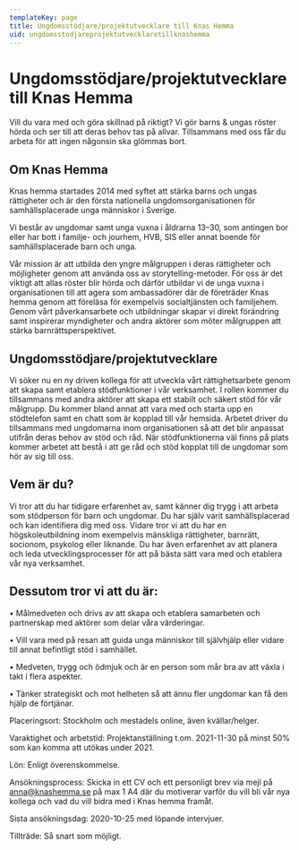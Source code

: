 ```yaml
---
templateKey: page
title: Ungdomsstödjare/projektutvecklare till Knas Hemma
uid: ungdomsstodjareprojektutvecklaretillknashemma
---
```

# Ungdomsstödjare/projektutvecklare till Knas Hemma

Vill du vara med och göra skillnad på riktigt? Vi gör barns & ungas röster hörda och ser till att deras behov tas på allvar. Tillsammans med oss får du arbeta för att ingen någonsin ska glömmas bort. 

## Om Knas Hemma

Knas hemma startades 2014 med syftet att stärka barns och ungas rättigheter och är den första nationella ungdomsorganisationen för samhällsplacerade unga människor i Sverige. 

Vi består av ungdomar samt unga vuxna i åldrarna 13–30, som antingen bor eller har bott i familje- och jourhem, HVB, SIS eller annat boende för samhällsplacerade barn och unga. 

Vår mission är att utbilda den yngre målgruppen i deras rättigheter och möjligheter genom att använda oss av storytelling-metoder. För oss är det viktigt att allas röster blir hörda och därför utbildar vi de unga vuxna i organisationen till att agera som ambassadörer där de företräder Knas hemma genom att föreläsa för exempelvis socialtjänsten och familjehem. Genom vårt påverkansarbete och utbildningar skapar vi direkt förändring samt inspirerar myndigheter och andra aktörer som möter målgruppen att stärka barnrättsperspektivet. 

## Ungdomsstödjare/projektutvecklare

Vi söker nu en ny driven kollega för att utveckla vårt rättighetsarbete genom att skapa samt etablera stödfunktioner i vår verksamhet. I rollen kommer du tillsammans med andra aktörer att skapa ett stabilt och säkert stöd för vår målgrupp. Du kommer bland annat att vara med och starta upp en stödtelefon samt en chatt som är kopplad till vår hemsida. Arbetet driver du tillsammans med ungdomarna inom organisationen så att det blir anpassat utifrån deras behov av stöd och råd. När stödfunktionerna väl finns på plats kommer arbetet att bestå i att ge råd och stöd kopplat till de ungdomar som hör av sig till oss. 

## Vem är du?

Vi tror att du har tidigare erfarenhet av, samt känner dig trygg i att arbeta som stödperson för barn och ungdomar. Du har själv varit samhällsplacerad och kan identifiera dig med oss. Vidare tror vi att du har en högskoleutbildning inom exempelvis mänskliga rättigheter, barnrätt, socionom, psykolog eller liknande. Du har även erfarenhet av att planera och leda utvecklingsprocesser för att på bästa sätt vara med och etablera vår nya verksamhet. 

## Dessutom tror vi att du är:

•	Målmedveten och drivs av att skapa och etablera samarbeten och partnerskap med aktörer som delar våra värderingar. 

•	Vill vara med på resan att guida unga människor till självhjälp eller vidare till annat befintligt stöd i samhället. 

•	Medveten, trygg och ödmjuk och är en person som mår bra av att växla i takt i flera aspekter. 

•	Tänker strategiskt och mot helheten så att ännu fler ungdomar kan få den hjälp de förtjänar.  

Placeringsort: Stockholm och mestadels online, även kvällar/helger.

Varaktighet och arbetstid: Projektanställning t.om. 2021-11-30 på minst 50% som kan komma att utökas under 2021.

Lön: Enligt överenskommelse.

Ansökningsprocess: Skicka in ett CV och ett personligt brev via mejl på anna@knashemma.se på max 1 A4 där du motiverar varför du vill bli vår nya kollega och vad du vill bidra med i Knas hemma framåt.

Sista ansökningsdag: 2020-10-25 med löpande intervjuer.

Tillträde: Så snart som möjligt.
